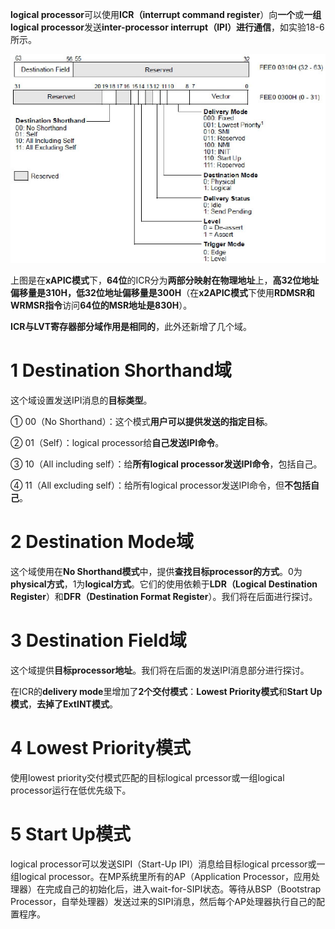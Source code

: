 **logical processor**可以使用**ICR（interrupt command register**）向**一个**或**一组logical processor**发送**inter-processor interrupt（IPI）进行通信**，如实验18-6所示。

![config](./images/39.png)

上图是在**xAPIC模式**下，**64位**的ICR分为**两部分映射在物理地址**上，**高32位地址偏移量是310H，低32位地址偏移量是300H**（在**x2APIC模式**下使用**RDMSR和WRMSR指令**访问**64位的MSR地址是830H**）。

**ICR与LVT寄存器部分域作用是相同的**，此外还新增了几个域。

# 1 Destination Shorthand域

这个域设置发送IPI消息的**目标类型**。

① 00（No Shorthand）：这个模式**用户可以提供发送的指定目标**。

② 01（Self）：logical processor给**自己发送IPI命令**。

③ 10（All including self）：给**所有logical processor发送IPI命令**，包括自己。

④ 11（All excluding self）：给所有logical processor发送IPI命令，但**不包括自己**。

# 2 Destination Mode域

这个域使用在**No Shorthand模式**中，提供**查找目标processor的方式**。0为**physical方式**，1为**logical方式**。它们的使用依赖于**LDR（Logical Destination Register**）和**DFR（Destination Format Register**）。我们将在后面进行探讨。

# 3 Destination Field域

这个域提供**目标processor地址**。我们将在后面的发送IPI消息部分进行探讨。

在ICR的**delivery mode**里增加了**2个交付模式**：**Lowest Priority模式**和**Start Up模式**，**去掉了ExtINT模式**。

# 4 Lowest Priority模式

使用lowest priority交付模式匹配的目标logical prcessor或一组logical processor运行在低优先级下。

# 5 Start Up模式

logical processor可以发送SIPI（Start\-Up IPI）消息给目标logical prcessor或一组logical processor。在MP系统里所有的AP（Application Processor，应用处理器）在完成自己的初始化后，进入wait\-for\-SIPI状态。等待从BSP（Bootstrap Processor，自举处理器）发送过来的SIPI消息，然后每个AP处理器执行自己的配置程序。